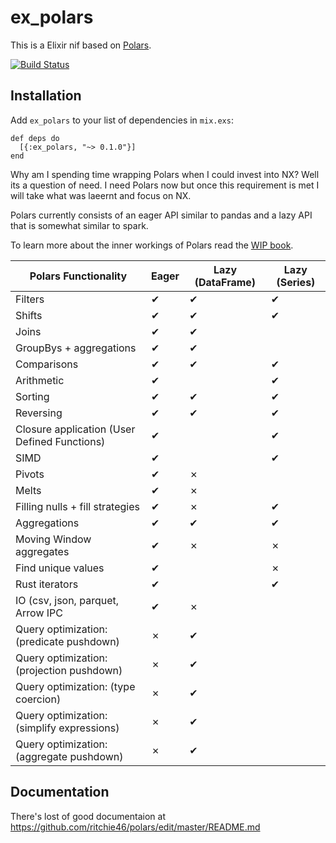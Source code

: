 # ex_polars

This is a Elixir nif based on [Polars](https://github.com/ritchie46/polars). 

[![Build Status](https://travis-ci.org/thanos/ex_polars.svg?branch=main)](https://travis-ci.org/thanos/ex_polars)


## Installation

Add `ex_polars` to your list of dependencies in `mix.exs`:

```
def deps do
  [{:ex_polars, "~> 0.1.0"}]
end
```


Why am I spending time wrapping Polars when I could invest into NX? Well its a question of need. I need Polars now but once this requirement is met I will take what was laeernt and focus on NX.

Polars currently consists of an eager API similar to pandas and a lazy API that is somewhat similar to spark. 


To learn more about the inner workings of Polars read the [WIP book](https://ritchie46.github.io/polars-book/).




| Polars Functionality                              | Eager | Lazy (DataFrame) | Lazy (Series) |
|---------------------------------------------------|-------|------------------|---------------|
| Filters                                           | ✔     | ✔                | ✔             |
| Shifts                                            | ✔     | ✔                | ✔             |
| Joins                                             | ✔     | ✔                |               |
| GroupBys + aggregations                           | ✔     | ✔                |               |
| Comparisons                                       | ✔     | ✔                | ✔             |
| Arithmetic                                        | ✔     |                  | ✔             |
| Sorting                                           | ✔     | ✔                | ✔             |
| Reversing                                         | ✔     | ✔                | ✔             |
| Closure application (User Defined Functions)      | ✔     |                  | ✔             |
| SIMD                                              | ✔     |                  | ✔             |
| Pivots                                            | ✔     | ✗                |               |
| Melts                                             | ✔     | ✗                |               |
| Filling nulls + fill strategies                   | ✔     | ✗                | ✔             |
| Aggregations                                      | ✔     | ✔                | ✔             |
| Moving Window aggregates                          | ✔     | ✗                | ✗             |
| Find unique values                                | ✔     |                  | ✗             |
| Rust iterators                                    | ✔     |                  | ✔             |
| IO (csv, json, parquet, Arrow IPC                 | ✔     | ✗                |               |
| Query optimization: (predicate pushdown)          | ✗     | ✔                |               |
| Query optimization: (projection pushdown)         | ✗     | ✔                |               |
| Query optimization: (type coercion)               | ✗     | ✔                |               |
| Query optimization: (simplify expressions)        | ✗     | ✔                |               |
| Query optimization: (aggregate pushdown)          | ✗     | ✔                |               |



## Documentation
There's lost of good documentaion at https://github.com/ritchie46/polars/edit/master/README.md




